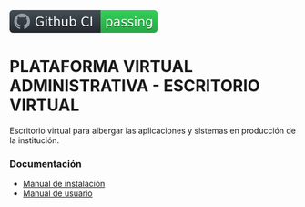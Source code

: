 ![CI/CD](https://github.com/MUTUAL-DE-SERVICIOS-AL-POLICIA/INTRANET/blob/master/docs/actions/workflows/ci/badge.svg)

# PLATAFORMA VIRTUAL ADMINISTRATIVA - ESCRITORIO VIRTUAL

Escritorio virtual para albergar las aplicaciones y sistemas en producción de la institución.

### Documentación

* [Manual de instalación](./INSTALL.md)
* [Manual de usuario](./docs/MANUAL.md)